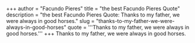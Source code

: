 +++
author = "Facundo Pieres"
title = "the best Facundo Pieres Quote"
description = "the best Facundo Pieres Quote: Thanks to my father, we were always in good horses."
slug = "thanks-to-my-father-we-were-always-in-good-horses"
quote = '''Thanks to my father, we were always in good horses.'''
+++
Thanks to my father, we were always in good horses.
